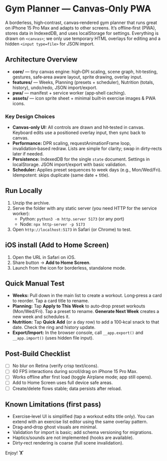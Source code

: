 # Gym Planner — Canvas‑Only PWA

A borderless, high‑contrast, canvas‑rendered gym planner that runs great on iPhone 15 Pro Max and adapts to other screens. It’s offline‑first (PWA), stores data in IndexedDB, and uses localStorage for settings. Everything is drawn on `<canvas>`; we only use temporary HTML overlays for editing and a hidden `<input type=file>` for JSON import.

## Architecture Overview
- **core/** — tiny canvas engine: high‑DPI scaling, scene graph, hit‑testing, gestures, safe‑area aware layout, sprite drawing, overlay input.
- **features/** — Weeks, Planning (presets + scheduler), Nutrition (totals, history), undo/redo, JSON import/export.
- **pwa/** — manifest + service worker (app‑shell caching).
- **assets/** — icon sprite sheet + minimal built‑in exercise images & PWA icons.

### Key Design Choices
- **Canvas‑only UI:** All controls are drawn and hit‑tested in canvas. Keyboard edits use a positioned overlay input, then sync back to canvas.
- **Performance:** DPR scaling, requestAnimationFrame loop, invalidation‑based redraw. Lists are simple for clarity; swap in dirty‑rects later if needed.
- **Persistence:** IndexedDB for the single `state` document. Settings in localStorage. JSON import/export with basic validation.
- **Scheduler:** Applies preset sequences to week days (e.g., Mon/Wed/Fri). Idempotent: skips duplicate (same date + title).

## Run Locally
1. Unzip the archive.
2. Serve the folder with any static server (you need HTTP for the service worker):
   - Python: `python3 -m http.server 5173` (or any port)
   - Node: `npx http-server -p 5173`
3. Open `http://localhost:5173` in Safari (or Chrome) to test.

## iOS install (Add to Home Screen)
1. Open the URL in Safari on iOS.
2. Share button → **Add to Home Screen**.
3. Launch from the icon for borderless, standalone mode.

## Quick Manual Test
- **Weeks:** Pull down in the main list to create a workout. Long‑press a card to reorder. Tap a card title to rename.
- **Planning:** Tap **Apply to This Week** to auto‑drop preset workouts (Mon/Wed/Fri). Tap a preset to rename. **Generate Next Week** creates a new week and schedules it.
- **Nutrition:** Tap **Quick Add** (or a day row) to add a 100‑kcal snack to that date. Check the ring and history update.
- **Export/Import:** In the browser console, call `__app.export()` and `__app.import()` (uses hidden file input).

## Post‑Build Checklist
- [ ] No blur on Retina (verify crisp text/icons).
- [ ] 60 FPS interactions during scroll/drag on iPhone 15 Pro Max.
- [ ] Works offline after first load (toggle Airplane mode; app still opens).
- [ ] Add to Home Screen uses full device safe areas.
- [ ] Create/delete flows stable; data persists after reload.

## Known Limitations (first pass)
- Exercise‑level UI is simplified (tap a workout edits title only). You can extend with an exercise list editor using the same overlay pattern.
- Drag‑and‑drop ghost visuals are minimal.
- Validation for import is basic; add schema versioning for migrations.
- Haptics/sounds are not implemented (hooks are available).
- Dirty‑rect rendering is coarse (full scene invalidation).

Enjoy! 🏋️
